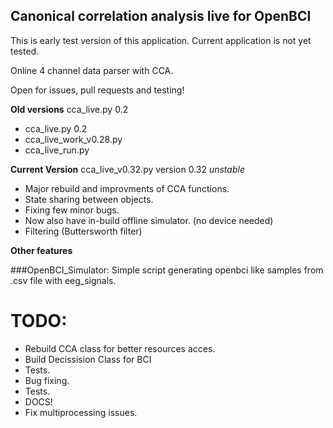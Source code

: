 ## Canonical correlation analysis live for OpenBCI ##

This is early test version of this application. Current application is not yet tested.

Online 4 channel data parser with CCA.

Open for issues, pull requests and testing!

**Old versions** cca_live.py 0.2

- cca_live.py 0.2
- cca_live_work_v0.28.py
- cca_live_run.py

**Current Version**  cca_live_v0.32.py version 0.32 *unstable*

- Major rebuild and improvments of CCA functions.
- State sharing between objects.
- Fixing few minor bugs.
- Now also have in-build offline simulator. (no device needed)
- Filtering (Buttersworth filter)

**Other features**

###OpenBCI_Simulator:
Simple script generating openbci like samples from .csv file with eeg_signals.

# TODO:

- Rebuild CCA class for better resources acces.
- Build Decissision Class for BCI
- Tests.
- Bug fixing.
- Tests.
- DOCS!
- Fix multiprocessing issues.
